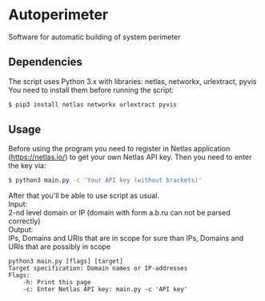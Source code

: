 # Autoperimeter
Software for automatic building of system perimeter 

## Dependencies

The script uses Python 3.x with libraries: netlas, networkx, urlextract, pyvis  
You need to install them before running the script:

```sh
$ pip3 install netlas networkx urlextract pyvis
```


## Usage
Before using the program you need to register in Netlas application (https://netlas.io/) to get your own Netlas API key. Then you need to enter the key via:
```sh
$ python3 main.py -c 'Your API key (without brackets)'
```
After that you'll be able to use script as usual.    
Input:    
2-nd level domain or IP (domain with form a.b.ru can not be parsed correctly)    
Output:    
IPs, Domains and URIs that are in scope for sure than IPs, Domains and URIs that are possibly in scope    
```
python3 main.py [flags] [target]
Target specification: Domain names or IP-addresses
Flags:
    -h: Print this page
    -c: Enter Netlas API key: main.py -c 'API key'
```
